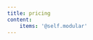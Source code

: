 ```yaml
---
title: pricing
content:
    items: '@self.modular'
---
```


<script async src="https://js.stripe.com/v3/pricing-table.js"></script>
<stripe-pricing-table pricing-table-id="prctbl_1LXu1GBgdewiELFlrVraDwSR"
publishable-key="pk_live_51IJm96BgdewiELFltzVLKqDqQmwIU8AX27qrdvZIeZdgoh5N5Q34WrILSyzQ7tSciLzpyutWAhHACZy3QCoNxtyU002HyxhQzs">
</stripe-pricing-table>